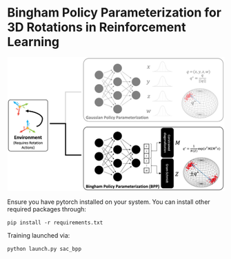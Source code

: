 # Bingham Policy Parameterization for 3D Rotations in Reinforcement Learning

![task grid image missing](readme_files/summary.png)

Ensure you have pytorch installed on your system. You can install other required packages through:

```
pip install -r requirements.txt
```

Training launched via:

```
python launch.py sac_bpp
```

